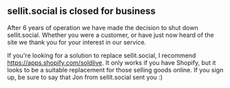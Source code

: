 ## sellit.social is closed for business

After 6 years of operation we have made the decision to shut down sellit.social. Whether you were a customer, or have just now heard of the site we thank you for your interest in our service.

If you're looking for a solution to replace sellit.social, I recommend https://apps.shopify.com/soldlive. It only works if you have Shopify, but it looks to be a suitable replacement for those selling goods online. If you sign up, be sure to say that Jon from sellit.social sent you :)

